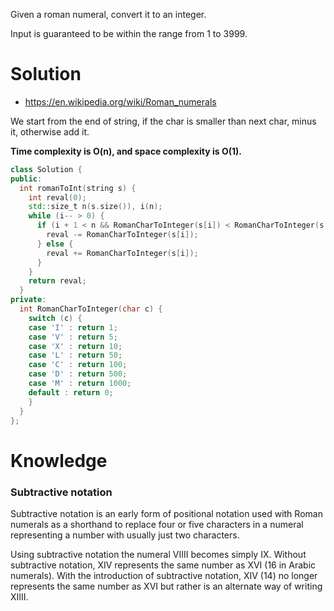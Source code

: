 Given a roman numeral, convert it to an integer.

Input is guaranteed to be within the range from 1 to 3999.

# Solution

* https://en.wikipedia.org/wiki/Roman_numerals

We start from the end of string, if the char is smaller than next char, minus it, otherwise add it.
 
__Time complexity is O(n), and space complexity is O(1).__
  
```cpp
class Solution {
public:
  int romanToInt(string s) {
    int reval(0);
    std::size_t n(s.size()), i(n);
    while (i-- > 0) {
      if (i + 1 < n && RomanCharToInteger(s[i]) < RomanCharToInteger(s[i+1])) {
        reval -= RomanCharToInteger(s[i]);
      } else {
        reval += RomanCharToInteger(s[i]);
      }
    }
    return reval;
  }
private:
  int RomanCharToInteger(char c) {
    switch (c) {
    case 'I' : return 1;
    case 'V' : return 5;
    case 'X' : return 10;
    case 'L' : return 50;
    case 'C' : return 100;
    case 'D' : return 500;
    case 'M' : return 1000;
    default : return 0;
    }
  }
};
```

# Knowledge

### Subtractive notation

Subtractive notation is an early form of positional notation used with Roman numerals as a shorthand to replace four or five characters in a numeral representing a number with usually just two characters.

Using subtractive notation the numeral VIIII becomes simply IX. Without subtractive notation, XIV represents the same number as XVI (16 in Arabic numerals). With the introduction of subtractive notation, XIV (14) no longer represents the same number as XVI but rather is an alternate way of writing XIIII.
